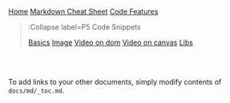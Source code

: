[Home](/)
[Markdown Cheat Sheet](/docs/cheat-sheet)
[Code Features](/docs/code-features)

> :Collapse label=P5 Code Snippets
>
> [Basics](/docs/snippets/basic)
> [Image](/docs/snippets/image)
> [Video on dom](/docs/snippets/video-dom)
> [Video on canvas](/docs/snippets/video-canvas)
> [Libs](/docs/snippets/lib)

<br><br>

To add links to your other documents, simply
modify contents of `docs/md/_toc.md`.